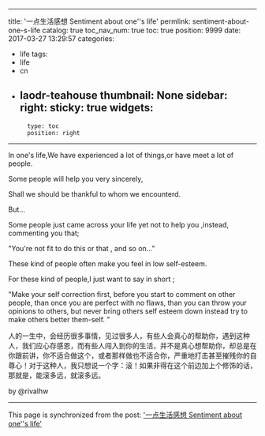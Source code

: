 
---
title: '一点生活感想 Sentiment about one''s life'
permlink: sentiment-about-one-s-life
catalog: true
toc_nav_num: true
toc: true
position: 9999
date: 2017-03-27 13:29:57
categories:
- life
tags:
- life
- cn
- laodr-teahouse
thumbnail: None
sidebar:
    right:
        sticky: true
widgets:
    -
        type: toc
        position: right
---


In one's life,We have experienced a lot of things,or have meet a lot of people.

   Some people will help you very sincerely,

   Shall we should be thankful to whom we encounterd.

   But...

   Some people just came across your life yet not to help you ,instead, commenting you that; 

   "You're not fit to do this or that , and so on..."

   These kind of people often make you feel in low self-esteem.

   For these kind of people,I just want to say in short ; 

   "Make your self correction first, before you start to comment on other people, than once you are perfect with no flaws, than you can throw your opinions to others, but never bring others self esteem down instead try to make others better them-self. " 

人的一生中，会经历很多事情，见过很多人，有些人会真心的帮助你，遇到这种人，我们应心存感恩，而有些人闯入到你的生活，并不是真心想帮助你，却总是在你跟前讲，你不适合做这个，或者那样做也不适合你，严重地打击甚至摧残你的自尊心！对于这种人，我只想说一个字：滚！如果非得在这个前边加上个修饰的话，那就是，能滚多远，就滚多远。
 

by @rivalhw

- - -

This page is synchronized from the post: ['一点生活感想 Sentiment about one''s life'](https://steemit.com/@rivalhw/sentiment-about-one-s-life)
